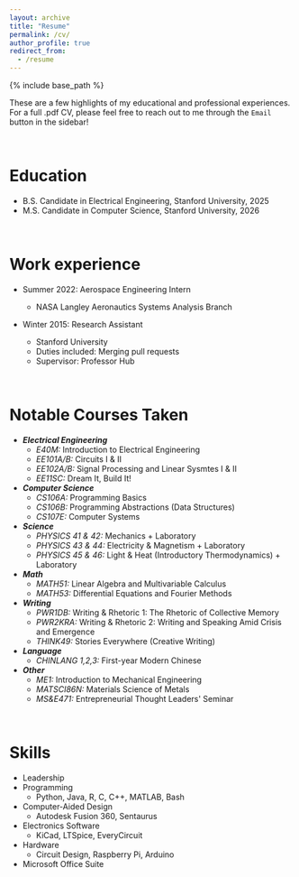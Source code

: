 ```yaml
---
layout: archive
title: "Resume"
permalink: /cv/
author_profile: true
redirect_from:
  - /resume
---
```


{% include base_path %}

These are a few highlights of my educational and professional experiences. For a full .pdf CV, please feel free to reach out to me through the `Email` button in the sidebar!

<br/>

Education
======
* B.S. Candidate in Electrical Engineering, Stanford University, 2025
* M.S. Candidate in Computer Science, Stanford University, 2026

<br/>

Work experience
======
* Summer 2022: Aerospace Engineering Intern
  * NASA Langley Aeronautics Systems Analysis Branch

* Winter 2015: Research Assistant
  * Stanford University
  * Duties included: Merging pull requests
  * Supervisor: Professor Hub

<br/>

Notable Courses Taken
======
* ***Electrical Engineering***
  * *E40M:* Introduction to Electrical Engineering
  * *EE101A/B:* Circuits I & II
  * *EE102A/B:* Signal Processing and Linear Sysmtes I & II
  * *EE11SC:* Dream It, Build It!
* ***Computer Science***
  * *CS106A:* Programming Basics
  * *CS106B:* Programming Abstractions (Data Structures)
  * *CS107E:* Computer Systems
* ***Science***
  * *PHYSICS 41 & 42:* Mechanics + Laboratory
  * *PHYSICS 43 & 44:* Electricity & Magnetism + Laboratory
  * *PHYSICS 45 & 46:* Light & Heat (Introductory Thermodynamics) + Laboratory
* ***Math***
  * *MATH51:* Linear Algebra and Multivariable Calculus
  * *MATH53:* Differential Equations and Fourier Methods
* ***Writing***
  * *PWR1DB:* Writing & Rhetoric 1: The Rhetoric of Collective Memory
  * *PWR2KRA:* Writing & Rhetoric 2: Writing and Speaking Amid Crisis and Emergence
  * *THINK49:* Stories Everywhere (Creative Writing)
* ***Language***
  * *CHINLANG 1,2,3:* First-year Modern Chinese
* ***Other***
  * *ME1:* Introduction to Mechanical Engineering
  * *MATSCI86N:* Materials Science of Metals
  * *MS&E471:* Entrepreneurial Thought Leaders' Seminar
  
<br/>

Skills
======
* Leadership
* Programming
  * Python, Java, R, C, C++, MATLAB, Bash
* Computer-Aided Design
  * Autodesk Fusion 360, Sentaurus
* Electronics Software
  * KiCad, LTSpice, EveryCircuit
* Hardware
  * Circuit Design, Raspberry Pi, Arduino
* Microsoft Office Suite
